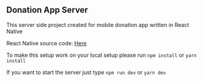 ## Donation App Server
This server side project created for mobile donation app written in React Native

React Native source code: [Here](https://github.com/gigaamiridze/donation-app)

To make this setup work on your local setup please run
``npm install`` or ``yarn install``

If you want to start the server just type
``npm run dev`` or ``yarn dev``
